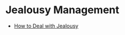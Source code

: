 # Jealousy Management
- [How to Deal with Jealousy](https://jyotirgamya.org/article/how-to-deal-with-jealousy/)
